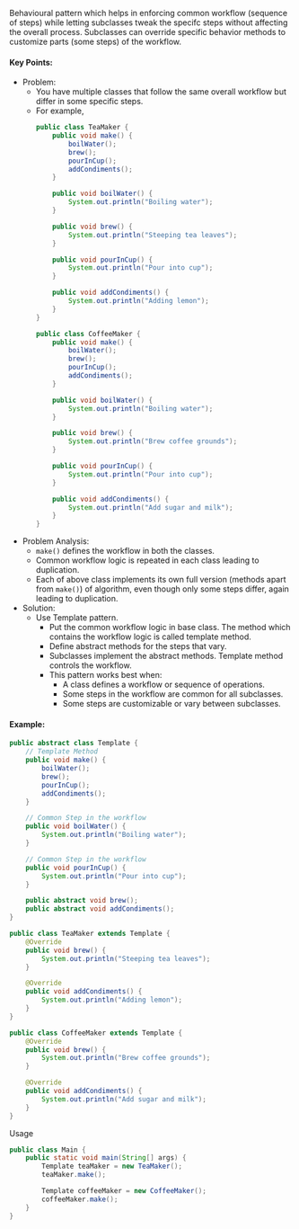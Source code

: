 Behavioural pattern which helps in enforcing common workflow (sequence of steps) while letting subclasses tweak the specifc steps without affecting the overall process. Subclasses can override specific behavior methods to customize parts (some steps) of the workflow.

#### Key Points:
* Problem:
    * You have multiple classes that follow the same overall workflow but differ in some specific steps.
    * For example,
        ```java
        public class TeaMaker {
            public void make() {
                boilWater();
                brew();
                pourInCup();
                addCondiments();
            }

            public void boilWater() {
                System.out.println("Boiling water");
            }

            public void brew() {
                System.out.println("Steeping tea leaves");
            }

            public void pourInCup() {
                System.out.println("Pour into cup");
            }

            public void addCondiments() {
                System.out.println("Adding lemon");
            }
        }
        ```
        ```java
        public class CoffeeMaker {
            public void make() {
                boilWater();
                brew();
                pourInCup();
                addCondiments();
            }

            public void boilWater() {
                System.out.println("Boiling water");
            }

            public void brew() {
                System.out.println("Brew coffee grounds");
            }

            public void pourInCup() {
                System.out.println("Pour into cup");
            }

            public void addCondiments() {
                System.out.println("Add sugar and milk");
            }
        }
        ```
* Problem Analysis:
    * `make()` defines the workflow in both the classes.
    * Common workflow logic is repeated in each class leading to duplication.
    * Each of above class implements its own full version (methods apart from `make()`) of algorithm, even though only some steps differ, again leading to duplication.
* Solution:
    * Use Template pattern.
        * Put the common workflow logic in base class. The method which contains the workflow logic is called template method.
        * Define abstract methods for the steps that vary.
        * Subclasses implement the abstract methods. Template method controls the workflow.
        * This pattern works best when:
            * A class defines a workflow or sequence of operations.
            * Some steps in the workflow are common for all subclasses.
            * Some steps are customizable or vary between subclasses.

#### Example:
```java
public abstract class Template {
    // Template Method
    public void make() {
        boilWater();
        brew();
        pourInCup();
        addCondiments();
    }

    // Common Step in the workflow
    public void boilWater() {
        System.out.println("Boiling water");
    }

    // Common Step in the workflow
    public void pourInCup() {
        System.out.println("Pour into cup");
    }

    public abstract void brew();
    public abstract void addCondiments();
}
```

```java
public class TeaMaker extends Template {
    @Override
    public void brew() {
        System.out.println("Steeping tea leaves");
    }

    @Override
    public void addCondiments() {
        System.out.println("Adding lemon");
    }
}
```

```java
public class CoffeeMaker extends Template {
    @Override
    public void brew() {
        System.out.println("Brew coffee grounds");
    }

    @Override
    public void addCondiments() {
        System.out.println("Add sugar and milk");
    }
}
```
Usage
```java
public class Main {
    public static void main(String[] args) {
        Template teaMaker = new TeaMaker();
        teaMaker.make();

        Template coffeeMaker = new CoffeeMaker();
        coffeeMaker.make();
    }
}
```